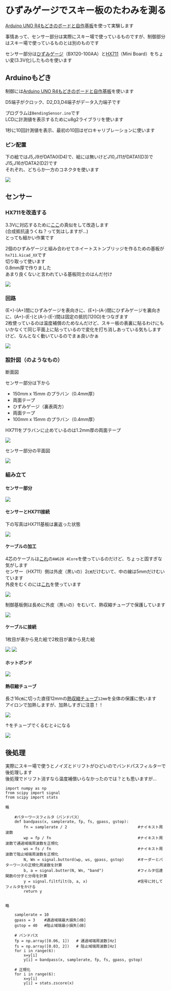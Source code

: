 # ひずみゲージでスキー板のたわみを測る

[Arduino UNO R4もどきのボードと自作基板](https://github.com/tom01h/RA4M1)を使って実験します

事情あって、センサー部分は実際にスキー場で使っているものですが、制御部分はスキー場で使っているものとは別のものです

センサー部分は[ひずみゲージ](https://ja.aliexpress.com/item/1005003672107724.html)（BX120-100AA）と[HX711](https://ja.aliexpress.com/item/1005004245273524.html)（Mini Board）をちょい変(3.3V化)したものを使います

## Arduinoもどき

制御には[Arduino UNO R4もどきのボードと自作基板](https://github.com/tom01h/RA4M1)を使います

D5端子がクロック、D2,D3,D4端子がデータ入力端子です

プログラムは`BendingSensor.ino`です  
LCDに計測値を表示するためにu8g2ライブラリを使います

1秒に10回計測値を表示、最初の10回はゼロキャリブレーションに使います

### ピン配置
下の絵ではJ5,J9がDATA0(D4)で、絵には無いけどJ10,J11がDATA1(D3)でJ15,J16がDATA2(D2)です  
それぞれ、どちらか一方のコネクタを使います

![](pin.png)

## センサー

### HX711を改造する
3.3Vに対応するために[ここ](https://kohacraft.com/archives/202103201133.html)の真似をして改造します  
(合成抵抗違うくね？って気はしますが…)  
とっても細かい作業です

2個のひずみゲージと組み合わせてホイートストンブリッジを作るための基板が`hx711.kicad_XX`です  
切り取って使います  
0.8mm厚で作りました  
あまり良くないと言われている基板同士のはんだ付け

![](HX711.jpg)

### 回路
(E+)-(A+)間にひずみゲージを表向きに、(E+)-(A-)間にひずみゲージを裏向きに、(A+)-(E-)と(A-)-(E-)間は固定の抵抗(120Ω)をつなぎます  
2枚使っているのは温度補償のためなんだけど、スキー板の表裏に貼るわけにもいかなくて同じ平面上に貼っているので変化を打ち消しあっている気もします    
けど、なんとなく動いているのでまぁ良いかぁ

![](circuit.png)

### 設計図（のようなもの）
断面図

センサー部分は下から
- 150mm x 15mm のプラバン（0.4mm厚）
- 両面テープ
- ひずみゲージ（裏表両方）
- 両面テープ
- 100mm x 15mm のプラバン（0.4mm厚）

HX711をプラバンに止めているのは1.2mm厚の両面テープ

![](CrossSection.png)

センサー部分の平面図

![](PlanView.png)

### 組み立て
#### センサー部分

![](Sensor.jpg)

#### センサーとHX711接続
下の写真はHX711基板は裏返った状態

![](Sensor_HX711.jpg)

#### ケーブルの加工

4芯のケーブルは[これ](https://ja.aliexpress.com/item/4000570401041.html)の`AWG28 4Core`を使っているのだけど、ちょっと固すぎな気がします  
センサー（HX711）側は外皮（黒いの）2㎝だけむいて、中の線は5mmだけむいています  
外皮をむくのには[これ](https://ja.aliexpress.com/item/1005005504458064.html)を使っています  

![](Cable.jpg)

制御基板側は長めに外皮（黒いの）をむいて、熱収縮チューブで保護しています

![](conn.jpg)

#### ケーブルに接続
1枚目が表から見た絵で2枚目が裏から見た絵

![](Cable0.jpg)
![](Cable1.jpg)

#### ホットボンド

![](HotBond.jpg)

#### 熱収縮チューブ

長さ16㎝に切った直径12mmの[熱収縮チューブ](https://ja.aliexpress.com/item/32838965930.html)`12mm`を全体の保護に使います  
アイロンで加熱しますが、加熱しすぎに注意！！

![](wo_tube.jpg)

↑をチューブでくるむと↓になる

![](w_tube.jpg)

## 後処理

実際にスキー場で使うとノイズとドリフトがひどいのでバンドパスフィルターで後処理します  
後処理でドリフト消すなら温度補償いらなかったのでは？とも思いますが…

```
import numpy as np
from scipy import signal
from scipy import stats

略

    #バターワースフィルタ（バンドパス）
    def bandpass(x, samplerate, fp, fs, gpass, gstop):
        fn = samplerate / 2                               #ナイキスト周波数
        wp = fp / fn                                      #ナイキスト周波数で通過域端周波数を正規化
        ws = fs / fn                                      #ナイキスト周波数で阻止域端周波数を正規化
        N, Wn = signal.buttord(wp, ws, gpass, gstop)      #オーダーとバターワースの正規化周波数を計算
        b, a = signal.butter(N, Wn, "band")               #フィルタ伝達関数の分子と分母を計算
        y = signal.filtfilt(b, a, x)                      #信号に対してフィルタをかける
        return y


略

    samplerate = 10
    gpass = 3    #通過域端最大損失[dB]
    gstop = 40   #阻止域端最小損失[dB]

    # バンドパス
    fp = np.array([0.06, 1])   # 通過域端周波数[Hz]
    fs = np.array([0.03, 2])   # 阻止域端周波数[Hz]
    for i in range(6):
        x=y[i]
        y[i] = bandpass(x, samplerate, fp, fs, gpass, gstop)

    # 正規化
    for i in range(6):
        x=y[i]
        y[i] = stats.zscore(x)
```